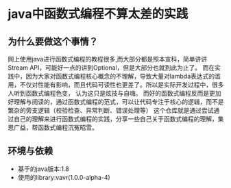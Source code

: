# java中函数式编程不算太差的实践

## 为什么要做这个事情？
网上使用java进行函数式编程的教程很多,而大部分都是照本宣科，简单讲讲Stream API，可能好一点的讲到Optional，但是大部分也就到此为止了。
而在实践中，因为大家对函数式编程核心概念的不理解，导致大量对lambda表达式的滥用，不仅对性能有影响，而且代码可读性也更差了。所以是实际开发过程中，很多人听到函数式编程色变，
认为这只是炫技与自嗨。
而好的函数式编程反而是更加好理解与阅读的，通过函数式编程的范式，可以让代码专注于核心的逻辑，而不是繁杂的旁支逻辑（校验检查、异常判断、错误处理等）
这个仓库就是通过尝试通过自己的理解来进行函数式编程的实践，分享一些自己关于函数式编程的理解，集思广益，帮函数式编程沉冤昭雪。

## 环境与依赖
* 基于的java版本:1.8
* 使用的library:vavr(1.0.0-alpha-4)


